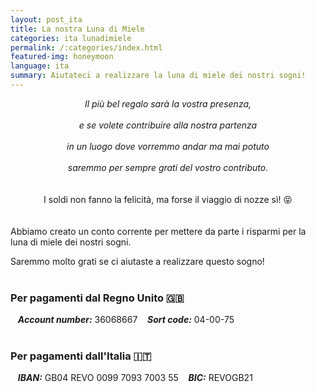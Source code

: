 ```yaml
---
layout: post_ita
title: La nostra Luna di Miele
categories: ita lunadimiele
permalink: /:categories/index.html
featured-img: honeymoon
language: ita
summary: Aiutateci a realizzare la luna di miele dei nostri sogni!
---
```


<html>
<body>
<center><i>Il più bel regalo sarà la vostra presenza,</i></center>
<br> 
<center><i>e se volete contribuire alla nostra partenza</i></center>
<br> 
<center><i>in un luogo dove vorremmo andar ma mai potuto</i></center>
<br> 
<center><i>saremmo per sempre grati del vostro contributo.</i></center>
<br> 
<br> 
<center>I soldi non fanno la felicità, ma forse il viaggio di nozze sì! 😝</center> 
</body>
</html>
<br> 
<br> 
Abbiamo creato un conto corrente per mettere da parte i risparmi per la luna di miele dei nostri sogni.

Saremmo molto grati se ci aiutaste a realizzare questo sogno!
<br> 
<br>

### Per pagamenti dal Regno Unito 🇬🇧
   &nbsp;&nbsp; ***Account number:*** 36068667
   &nbsp;&nbsp; ***Sort code:*** 04-00-75
<br> 
<br> 

### Per pagamenti dall'Italia 🇮🇹
   &nbsp;&nbsp; ***IBAN:*** GB04 REVO 0099 7093 7003 55
   &nbsp;&nbsp; ***BIC:*** REVOGB21













